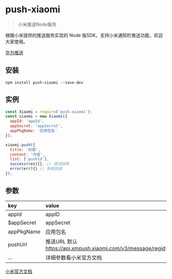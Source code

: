 # push-xiaomi

> 小米推送Node服务

根据小米提供的推送服务实现的 Node 版SDK。支持小米通知栏推送功能，欢迎大家使用。

[华为推送](https://www.npmjs.com/package/push-huawei)

## 安装
```
npm install push-xiaomi --save-dev
```

## 实例
```javascript
const Xiaomi = require('push-xiaomi');
const xiaomi = new Xiaomi({
  appId: 'appId',
  appSecret: 'appSecret',
  appPkgName: '应用包名'
});

xiaomi.push({
  title: '标题',
  content: '内容',
  list: ['pushId'], 
  success(res){}, // 成功回调
  error(err){} // 失败回调
});
```

## 参数

| key | value |
|:----|:----|
|appId|appID|
|$appSecret|appSecret|
|appPkgName|应用包名|
|pushUrl|推送URL 默认 https://api.xmpush.xiaomi.com/v3/message/regid|
|...|详细参数看小米官方文档|


[小米官方文档](https://dev.mi.com/console/doc/detail?pId=1163#_0)